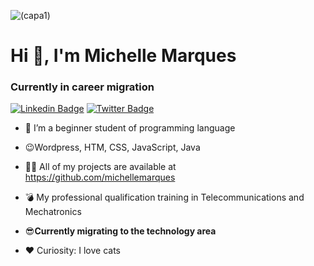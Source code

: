 ![(capa1)](https://github.com/michellemarques/michellemarques.github.io/blob/master/capa1.png)

  # Hi 👋, I'm Michelle Marques

  ### Currently in career migration

  [![Linkedin Badge](https://img.shields.io/badge/-LinkedIn-blue?style=flat-square&logo=Linkedin&logoColor=white&link=https://www.linkedin.com/in/fagnerpsantos/)](https://www.linkedin.com/in/michelle-alves-52926674)
  [![Twitter Badge](https://img.shields.io/badge/-Twitter-1ca0f1?style=flat-square&labelColor=1ca0f1&logo=twitter&logoColor=white&link=https://twitter.com/fagnerpsantos)](https://mobile.twitter.com/Linamick)
  

  
  - 👯 I’m a beginner student of programming language
  - :wink:Wordpress, ​HTM, CSS, JavaScript, Java​
  - 👨‍💻 All of my projects are available at https://github.com/michellemarques
  - :bomb: My professional qualification training in Telecommunications and Mechatronics
  
  - :sunglasses:**Currently migrating to the technology area**
  - :heart: Curiosity: I love cats​
  
  
  
